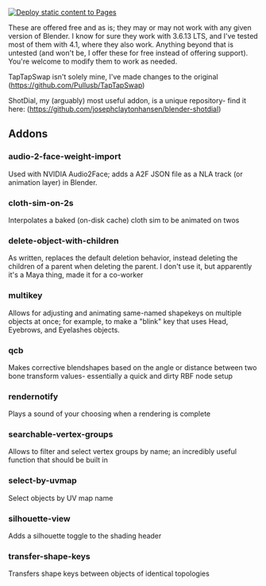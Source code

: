 [![Deploy static content to Pages](https://github.com/josephclaytonhansen/blender-addons/actions/workflows/static.yml/badge.svg?branch=main)](https://github.com/josephclaytonhansen/blender-addons/actions/workflows/static.yml)

These are offered free and as is; they may or may not work with any given version of Blender. I know for sure they work with 3.6.13 LTS, and I've tested most of them with 4.1, where they also work. Anything beyond that is untested (and won't be, I offer these for free instead of offering support). You're welcome to modify them to work as needed. 

TapTapSwap isn't solely mine, I've made changes to the original (https://github.com/Pullusb/TapTapSwap)

ShotDial, my (arguably) most useful addon, is a unique repository- find it here: (https://github.com/josephclaytonhansen/blender-shotdial)

## Addons
### audio-2-face-weight-import
Used with NVIDIA Audio2Face; adds a A2F JSON file as a NLA track (or animation layer) in Blender.

### cloth-sim-on-2s
Interpolates a baked (on-disk cache) cloth sim to be animated on twos

### delete-object-with-children
As written, replaces the default deletion behavior, instead deleting the children of a parent when deleting the parent. I don't use it, but apparently it's a Maya thing, made it for a co-worker

### multikey
Allows for adjusting and animating same-named shapekeys on multiple objects at once; for example, to make a "blink" key that uses Head, Eyebrows, and Eyelashes objects.

### qcb
Makes corrective blendshapes based on the angle or distance between two bone transform values- essentially a quick and dirty RBF node setup

### rendernotify
Plays a sound of your choosing when a rendering is complete

### searchable-vertex-groups
Allows to filter and select vertex groups by name; an incredibly useful function that should be built in

### select-by-uvmap
Select objects by UV map name

### silhouette-view
Adds a silhouette toggle to the shading header

### transfer-shape-keys
Transfers shape keys between objects of identical topologies 
